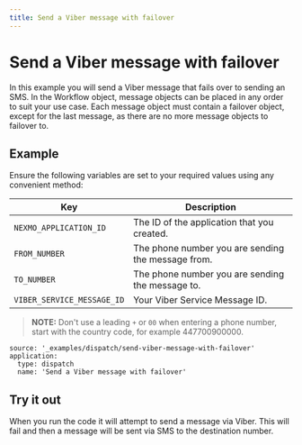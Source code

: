 ```yaml
---
title: Send a Viber message with failover
---
```


# Send a Viber message with failover

In this example you will send a Viber message that fails over to sending an SMS. In the Workflow object, message objects can be placed in any order to suit your use case. Each message object must contain a failover object, except for the last message, as there are no more message objects to failover to.

## Example

Ensure the following variables are set to your required values using any convenient method:

Key | Description
-- | --
`NEXMO_APPLICATION_ID` | The ID of the application that you created.
`FROM_NUMBER` | The phone number you are sending the message from.
`TO_NUMBER` | The phone number you are sending the message to.
`VIBER_SERVICE_MESSAGE_ID` | Your Viber Service Message ID.

> **NOTE:** Don't use a leading `+` or `00` when entering a phone number, start with the country code, for example 447700900000.

```code_snippets
source: '_examples/dispatch/send-viber-message-with-failover'
application:
  type: dispatch
  name: 'Send a Viber message with failover'
```

## Try it out

When you run the code it will attempt to send a message via Viber. This will fail and then a message will be sent via SMS to the destination number.
